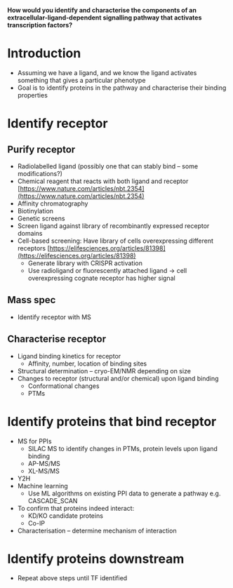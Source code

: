 **How would you identify and characterise the components of an extracellular-ligand-dependent signalling pathway that activates transcription factors?**

# Introduction 
- Assuming we have a ligand, and we know the ligand activates something that gives a particular phenotype 
- Goal is to identify proteins in the pathway and characterise their binding properties 

# Identify receptor 
## Purify receptor
- Radiolabelled ligand (possibly one that can stably bind – some modifications?)
- Chemical reagent that reacts with both ligand and receptor [https://www.nature.com/articles/nbt.2354](https://www.nature.com/articles/nbt.2354)
- Affinity chromatography
- Biotinylation
- Genetic screens 
- Screen ligand against library of recombinantly expressed receptor domains 
- Cell-based screening: Have library of cells overexpressing different receptors [https://elifesciences.org/articles/81398](https://elifesciences.org/articles/81398)
	- Generate library with CRISPR activation
	- Use radioligand or fluorescently attached ligand -> cell overexpressing cognate receptor has higher signal 

## Mass spec 
- Identify receptor with MS 

## Characterise receptor 
- Ligand binding kinetics for receptor 
	- Affinity, number, location of binding sites
- Structural determination – cryo-EM/NMR depending on size 
- Changes to receptor (structural and/or chemical) upon ligand binding 
	- Conformational changes 
	- PTMs

# Identify proteins that bind receptor 
- MS for PPIs 
	- SILAC MS to identify changes in PTMs, protein levels upon ligand binding 
	- AP-MS/MS
	- XL-MS/MS
- Y2H 
- Machine learning
	- Use ML algorithms on existing PPI data to generate a pathway e.g. CASCADE_SCAN 
- To confirm that proteins indeed interact: 
	- KD/KO candidate proteins
	- Co-IP 
- Characterisation – determine mechanism of interaction 

# Identify proteins downstream 
- Repeat above steps until TF identified 


